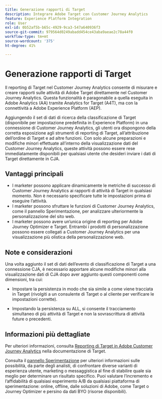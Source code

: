 ```yaml
---
title: Generazione rapporti di Target
description: Integrare Adobe Target con Customer Journey Analytics
feature: Experience Platform Integration
role: User
exl-id: 0b52af5b-b65c-4929-9ca3-547a640936f3
source-git-commit: 979564d0249abadd454ce43aba9aeae2c78a44f0
workflow-type: tm+mt
source-wordcount: '375'
ht-degree: 41%

---
```


# Generazione rapporti di Target

Il reporting di Target nel Customer Journey Analytics consente di misurare e creare rapporti sulle attività di Adobe Target direttamente nel Customer Journey Analytics. Questa funzionalità è paragonabile a quella eseguita in Adobe Analytics (AA) tramite Analytics for Target (A4T), ma con la connettività a Adobe Experience Platform (AEP).

Aggiungendo il set di dati di ricerca della classificazione di Target (disponibile per impostazione predefinita in Experience Platform) in una connessione di Customer Journey Analytics, gli utenti ora dispongono della corretta esposizione agli strumenti di reporting di Target, all’attribuzione dell’ordine di Target e ad altre funzioni. Con solo alcune preparazioni e modifiche minori effettuate all’interno della visualizzazione dati del Customer Journey Analytics, queste attività possono essere rese immediatamente disponibili per qualsiasi utente che desideri inviare i dati di Target direttamente in CJA.

## Vantaggi principali

* I marketer possono applicare dinamicamente le metriche di successo di Customer Journey Analytics ai rapporti di attività di Target in qualsiasi momento. Non è necessario specificare tutte le impostazioni prima di eseguire l’attività.
* I marketer possono sfruttare le funzioni di Customer Journey Analytics, come il pannello Sperimentazione, per analizzare ulteriormente la personalizzazione del sito web.
* I marketer possono avere un’unica origine di reporting per Adobe Journey Optimizer e Target. Entrambi i prodotti di personalizzazione possono essere collegati a Customer Journey Analytics per una visualizzazione più olistica della personalizzazione web.

## Note e considerazioni

Una volta aggiunto il set di dati dell’evento di classificazione di Target a una connessione CJA, è necessario apportare alcune modifiche minori alla visualizzazione dati di CJA dopo aver aggiunto questi componenti come dimensioni, tra cui:

* Impostare la persistenza in modo che sia simile a come viene tracciata in Target (rivolgiti a un consulente di Target o al cliente per verificare le impostazioni corrette).

* Impostando la persistenza su ALL, si consente il tracciamento simultaneo di più attività di Target e non la sovrascrittura di attività future o precedenti.

## Informazioni più dettagliate

Per ulteriori informazioni, consulta [Reporting di Target in Adobe Customer Journey Analytics](https://experienceleague.adobe.com/it/docs/target/using/integrate/cja/target-reporting-in-cja) nella documentazione di Target.

Consulta il [pannello Sperimentazione](../analysis-workspace/c-panels/experimentation.md) per ulteriori informazioni sulle possibilità, da parte degli analisti, di confrontare diverse varianti di esperienza utente, marketing o messaggistica al fine di stabilire quale sia meglio per determinare un risultato specifico. Puoi valutare l’incremento e l’affidabilità di qualsiasi esperimento A/B da qualsiasi piattaforma di sperimentazione: online, offline, dalle soluzioni di Adobe, come Target o Journey Optimizer e persino da dati BYO (risorse disponibili).
